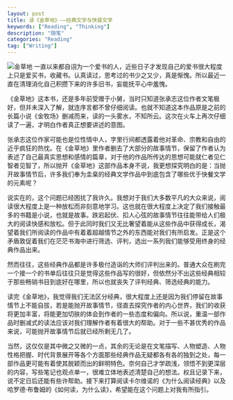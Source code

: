 ```yaml
---
layout: post
title: 读《金草地》——经典文学与快餐文学
keywords: ["Reading", "Thinking"]
description: "随笔"
categories: "Reading"
tag: ["Writing"]
---
```

![金草地](http://upload-images.jianshu.io/upload_images/2160769-c68c8b99741905ca.jpg?imageMogr2/auto-orient/strip%7CimageView2/2/w/1240)
一直以来都自诩为一个爱书的人，近些日子才发现自己的爱书很大程度上只是爱买书，收藏书。认真读过，思考过的书少之又少，真是惭愧。所以最近一直在清理消化自己积攒下来的许多旧书，妄能抚平心中羞愧。

《金草地》这本书，还是多年前受赠于小舅，当时只知道张承志这位作者文笔极好，但并未深入了解，就连序言都不曾仔细阅读。也就不知道这本作品原是之前的长篇小说《金牧场》删减而来，读的一头雾水，不知所云。这次在火车上再次仔细读了一遍，才明白作者真正想要讲述的意图。

张承志这位作家可能也是位性情中人，字里行间都透露着他对革命、宗教和自由的近乎疯狂的热忱。在《金草地》里作者删去了大部分的故事情节，保留了作者认为表述了自己最真实思想和感情的篇章，对于他的作品所传达的思想可能就仁者见仁智者见智了，所以抛开《金草地》这部作品本身不说，我更想探究明白的是：当抛开故事情节后，许多我们奉为圭臬的经典文学作品中到底包含了哪些优于快餐文学的元素呢？

说实在的，这个问题已经困扰了我许久。我想对于我们大多数平凡的大众来说，阅读很大程度上是一种放松而非刻意地学习。这也就在很大程度上决定了我们接触最多的书籍是小说，也就是故事。跌宕起伏、扣人心弦的故事情节往往能带给人们极大的阅读快感和放松。但于此同时我们又无比奢望着能从这些作品中获得成长，渴望着我们所阅读的作品中有着着超越情节之外的东西能对我们有所启发。正是这个矛盾敦促着我们在茫茫书海中进行筛选、评判，选出一系列我们能够受用终身的经典作品出来。

然而往往，这些经典作品都是许多极付造诣的大师们评判出来的。普通大众在刷完一个接一个的书单后往往只是觉得这些作品写的很好，但依然分不出这些经典相较于那些畅销书目到底好在哪里，所以也就丧失了评判经典、筛选经典的能力。

读完《金草地》，我觉得我们无法区分经典，很大程度上还是因为我们停留在故事情节上不能自拔，若是能抛开故事情节，径直去探究作者的内心世界，我们的收获将更加丰富，将能更加切肤的体会到作者的一些态度和偏向。所以说，重温一部作品时删减式的读法应该对我们理解作者有着很大的帮助。对于一些不甚优秀的作品来说，可能抛开故事情节后就已经所剩无几了。

当然，这仅仅是其中微之又微的一点，其余的无论是在文笔描写、人物塑造、人物性格把握、时代背景展开等各个方面那些经典作品无疑都各有各的独到之处，每一部作品更可能有着使其脱颖而出的鲜明特色。奈何自己才学疏浅，领悟不到更深层的内容，写些笔记也观点单一，很难立体地表述清楚自己的想法。权且记录下来，说不定日后还能有些许帮助。接下来打算阅读卡尔维诺的《为什么阅读经典》以及哈罗德·布鲁姆的《如何读，为什么读》，希望能在这个问题上对我有所指引。
